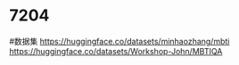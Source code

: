 # 7204
#数据集
https://huggingface.co/datasets/minhaozhang/mbti
https://huggingface.co/datasets/Workshop-John/MBTIQA
